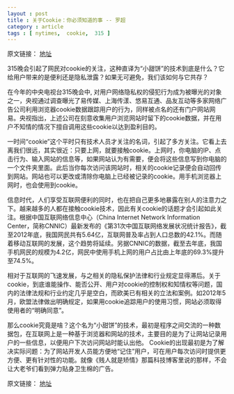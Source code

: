 ```yaml
---
layout : post
title : 关于Cookie：你必须知道的事 -- 罗超
category : article
tags : [ nytimes,  cookie,  315 ]
---
```


原文链接： [地址](http://cn.nytimes.com/article/business/2013/03/26/cc26cookie/)

315晚会引起了网民对cookie的关注，这种直译为“小甜饼”的技术到底是什么？它给用户带来的是便利还是隐私泄露？如果无可避免，我们该如何与它共存？

在今年的中央电视台315晚会中, 对用户网络隐私权的侵犯行为成为被曝光的对象之一，央视通过调查曝光了易传媒、上海传漾、悠易互通、品友互动等多家网络广告公司利用浏览器cookie数据跟踪用户的行为，同样被点名的还有门户网站网易。央视指出，上述公司在刻意收集用户浏览网站时留下的cookie数据，并在用户不知情的情况下擅自调用这些cookie以达到盈利目的。

一时间“cookie”这个平时只有技术人员才关注的名词，引起了多方关注。它看上去离我们很远，其实很近：只要上网，就要接触cookie。上网时，你电脑的IP、点击行为、输入网站的信息等，如果网站认为有需要，便会将这些信息写到你电脑的一个文件夹里面。此后当你每次访问该网站时，相关的cookie记录便会自动回传到网站。网站也可以更改或清除你电脑上已经被记录的cookie。用手机浏览器上网时，也会使用到cookie。

信息时代，人们享受互联网便利的同时，也在把自己更多地暴露在别人的注意力之下。越来越多的人都在接触cookie技术，因此有关cookie的话题才会引起如此关注。根据中国互联网络信息中心（China Internet Network Information Center，简称CNNIC）最新发布的《第31次中国互联网络发展状况统计报告》，截至2012年底，我国网民共有5.64亿，互联网普及率占到人口总数的42.1%。而随着移动互联网的发展，这个趋势将延续。另据CNNIC的数据，截至去年底，我国手机网民的规模为4.2亿，网民中使用手机上网的用户占比由上年底的69.3%提升至74.5%。

相对于互联网的飞速发展，与之相关的隐私保护法律和行业规定显得滞后。关于cookie，到底谁能操作、能否公开、用户对cookie的控制权和知情权等问题，国内的法律法规和行业约定几乎是空白，而欧美已有相关的立法和案例。如2012年5月，欧盟法律做出明确规定，如果用cookie追踪用户的使用习惯，网站必须取得使用者的“明确同意”。

那么cookie究竟是啥？这个名为“小甜饼”的技术，最初是程序之间交流的一种数据包，在互联网上是一种基于浏览器和网站的技术，主要目的是为了让网站记录用户的一些信息，以便用户下次访问网站时能认出他。 Cookie的出现最初是为了解决实际问题：为了网站开发人员能方便地“记住”用户，可在用户每次访问时提供更方便、更有针对性的功能。就像《贱人就是矫情》那篇科技博客里说的那样，不会让大老爷们看到弹力贴身卫生棉的广告。

原文链接： [地址](http://cn.nytimes.com/article/business/2013/03/26/cc26cookie/)